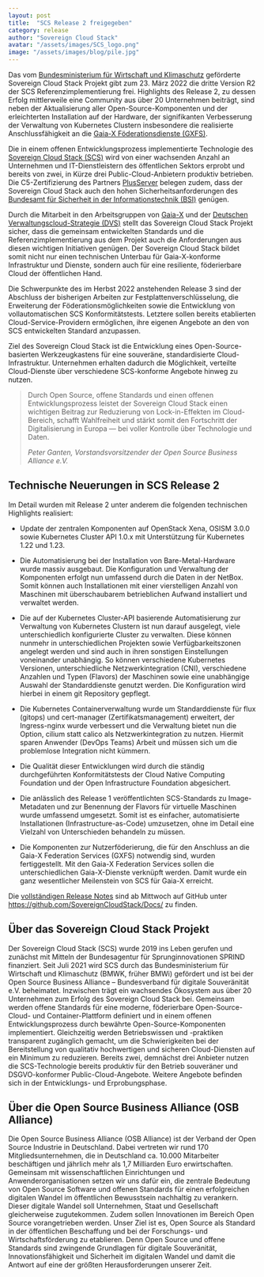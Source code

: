 ```yaml
---
layout: post
title:  "SCS Release 2 freigegeben"
category: release
author: "Sovereign Cloud Stack"
avatar: "/assets/images/SCS_logo.png"
image: "/assets/images/blog/pile.jpg"
---
```


Das vom [Bundesministerium für Wirtschaft und Klimaschutz](https://bmwk.de)
geförderte Sovereign Cloud Stack Projekt gibt zum 23. März 2022 die dritte Version R2
der SCS Referenzimplementierung frei.
Highlights des Release 2, zu dessen Erfolg mittlerweile eine Community aus über
20 Unternehmen beiträgt, sind neben der Aktualisierung aller Open-Source-Komponenten
und der erleichterten Installation auf der Hardware, der signifikanten Verbesserung
der Verwaltung von Kubernetes Clustern
insbesondere die realisierte Anschlussfähigkeit an die [Gaia-X Föderationsdienste (GXFS)](https://www.gxfs.eu/de/).

Die in einem offenen Entwicklungsprozess implementierte Technologie des [Sovereign
Cloud Stack (SCS)](https://scs.community/de/) wird von einer wachsenden Anzahl an
Unternehmen und IT-Dienstleistern des öffentlichen Sektors erprobt und bereits von
zwei, in Kürze drei Public-Cloud-Anbietern produktiv betrieben. Die C5-Zertifizierung
des Partners [PlusServer](https://www.plusserver.com) belegen zudem, dass der Sovereign
Cloud Stack auch den hohen Sicherheitsanforderungen des [Bundesamt für Sicherheit in der Informationstechnik (BSI)](https://www.bsi.bund.de/DE)
genügen.

Durch die Mitarbeit in den Arbeitsgruppen von [Gaia-X](https://www.gaia-x.eu/) und
der [Deutschen Verwaltungscloud-Strategie (DVS)](https://www.cio.bund.de/Web/DE/Innovative-Vorhaben/Deutsche-Verwaltungscloud-Strategie/deutsche_verwaltungscloud_strategie_node.html) 
stellt das Sovereign Cloud Stack Projekt sicher, dass die gemeinsam entwickelten
Standards und die Referenzimplementierung aus dem Projekt auch die Anforderungen
aus diesen wichtigen Initiativen genügen. Der Sovereign Cloud Stack bildet somit
nicht nur einen technischen Unterbau für Gaia-X-konforme Infrastruktur und Dienste,
sondern auch für eine resiliente, föderierbare Cloud der öffentlichen Hand.

Die Schwerpunkte des im Herbst 2022 anstehenden Release 3 sind der Abschluss der
bisherigen Arbeiten zur Festplattenverschlüsselung, die Erweiterung der
Föderationsmöglichkeiten sowie die Entwicklung von vollautomatischen SCS
Konformitätstests. Letztere sollen bereits etablierten Cloud-Service-Providern
ermöglichen, ihre eigenen Angebote an den von SCS entwickelten Standard anzupassen.

Ziel des Sovereign Cloud Stack ist die Entwicklung eines Open-Source-basierten
Werkzeugkastens für eine souveräne, standardisierte Cloud-Infrastruktur. Unternehmen
erhalten dadurch die Möglichkeit, verteilte Cloud-Dienste über verschiedene SCS-konforme
Angebote hinweg zu nutzen.

<blockquote><p>
Durch Open Source, offene Standards und einen offenen
Entwicklungsprozess leistet der Sovereign Cloud Stack einen wichtigen Beitrag zur
Reduzierung von Lock-in-Effekten im Cloud-Bereich, schafft Wahlfreiheit und stärkt
somit den Fortschritt der Digitalisierung in Europa — bei voller Kontrolle über
Technologie und Daten.
</p><cite>Peter Ganten, Vorstandsvorsitzender der Open Source Business Alliance e.V.</cite>
</blockquote>

## Technische Neuerungen in SCS Release 2

Im Detail wurden mit Release 2 unter anderem die folgenden technischen Highlights realisiert:

* Update der zentralen Komponenten auf OpenStack Xena, OSISM 3.0.0 sowie Kubernetes
Cluster API 1.0.x mit Unterstützung für Kubernetes 1.22 und 1.23.

* Die Automatisierung bei der Installation von Bare-Metal-Hardware wurde massiv
ausgebaut. Die Konfiguration und Verwaltung der Komponenten erfolgt nun umfassend
durch die Daten in der NetBox. Somit können auch Installationen mit einer
vierstelligen Anzahl von Maschinen mit überschaubarem betrieblichen Aufwand
installiert und verwaltet werden.

* Die auf der Kubernetes Cluster-API basierende Automatisierung zur Verwaltung
von Kubernetes Clustern ist nun darauf ausgelegt, viele unterschiedlich konfigurierte
Cluster zu verwalten. Diese können nunmehr in unterschiedlichen Projekten sowie
Verfügbarkeitszonen angelegt werden und sind auch in ihren sonstigen Einstellungen
voneinander unabhängig. So können verschiedene Kubernetes Versionen, unterschiedliche
Netzwerkintegration (CNI), verschiedene Anzahlen und Typen (Flavors) der Maschinen
sowie eine unabhängige Auswahl der Standarddienste genutzt werden. Die Konfiguration
wird hierbei in einem git Repository gepflegt. 

* Die Kubernetes Containerverwaltung wurde um Standarddienste für flux (gitops)
und cert-manager (Zertifikatsmanagement) erweitert, der Ingress-nginx wurde
verbessert und die Verwaltung bietet nun die Option, cilium statt calico als
Netzwerkintegration zu nutzen. Hiermit sparen Anwender (DevOps Teams) Arbeit und
müssen sich um die problemlose Integration nicht kümmern.

* Die Qualität dieser Entwicklungen wird durch die ständig durchgeführten
Konformitätstests der Cloud Native Computing Foundation und der Open Infrastructure
Foundation abgesichert.

* Die anlässlich des Release 1 veröffentlichten SCS-Standards zu Image-Metadaten
und zur Benennung der Flavors für virtuelle Maschinen wurde umfassend umgesetzt.
Somit ist es einfacher, automatisierte Installationen (Infrastructure-as-Code)
umzusetzen, ohne im Detail eine Vielzahl von Unterschieden behandeln zu müssen.

* Die Komponenten zur Nutzerföderierung, die für den Anschluss an die Gaia-X
Federation Services (GXFS) notwendig sind, wurden fertiggestellt. Mit den Gaia-X
Federation Services sollen die unterschiedlichen Gaia-X-Dienste verknüpft werden.
Damit wurde ein ganz wesentlicher Meilenstein von SCS für Gaia-X erreicht.

Die [vollständigen Release Notes](https://github.com/SovereignCloudStack/Docs/blob/main/Release-Notes/Release2.md)
sind ab Mittwoch auf GitHub unter 
<https://github.com/SovereignCloudStack/Docs/>
zu finden.

## Über das Sovereign Cloud Stack Projekt

Der Sovereign Cloud Stack (SCS) wurde 2019 ins Leben gerufen und zunächst mit Mitteln
der Bundesagentur für Sprunginnovationen SPRIND finanziert. Seit Juli 2021 wird
SCS durch das Bundesministerium für Wirtschaft und Klimaschutz (BMWK, früher BMWi)
gefördert und ist bei der Open Source Business Alliance – Bundesverband für digitale
Souveränität e.V. beheimatet. Inzwischen trägt ein wachsendes Ökosystem aus über
20 Unternehmen zum Erfolg des Sovereign Cloud Stack bei. Gemeinsam werden offene
Standards für eine moderne, föderierbare Open-Source-Cloud- und Container-Plattform
definiert und in einem offenen Entwicklungsprozess durch bewährte Open-Source-Komponenten
implementiert. Gleichzeitig werden Betriebswissen und <nobr>-praktiken</nobr> transparent
zugänglich gemacht, um die Schwierigkeiten bei der Bereitstellung von qualitativ
hochwertigen und sicheren Cloud-Diensten auf ein Minimum zu reduzieren. Bereits
zwei, demnächst drei Anbieter nutzen die SCS-Technologie bereits produktiv für
den Betrieb souveräner und DSGVO-konformer Public-Cloud-Angebote. Weitere Angebote
befinden sich in der Entwicklungs- und Erprobungsphase.

## Über die Open Source Business Alliance (OSB Alliance)

Die Open Source Business Alliance (OSB Alliance) ist der Verband der Open Source Industrie
in Deutschland. Dabei vertreten wir rund 170 Mitgliedsunternehmen, die in Deutschland ca.
10.000 Mitarbeiter beschäftigen und jährlich mehr als 1,7 Milliarden Euro erwirtschaften.
Gemeinsam mit wissenschaftlichen Einrichtungen und Anwenderorganisationen setzen wir uns
dafür ein, die zentrale Bedeutung von Open Source Software und offenen Standards für einen
erfolgreichen digitalen Wandel im öffentlichen Bewusstsein nachhaltig zu verankern. Dieser
digitale Wandel soll Unternehmen, Staat und Gesellschaft gleicherweise zugutekommen. Zudem
sollen Innovationen im Bereich Open Source vorangetrieben werden. Unser Ziel ist es, Open
Source als Standard in der öffentlichen Beschaffung und bei der Forschungs- und Wirtschaftsförderung
zu etablieren. Denn Open Source und offene Standards sind zwingende Grundlagen für digitale
Souveränität, Innovationsfähigkeit und Sicherheit im digitalen Wandel und damit die Antwort
auf eine der größten Herausforderungen unserer Zeit.
